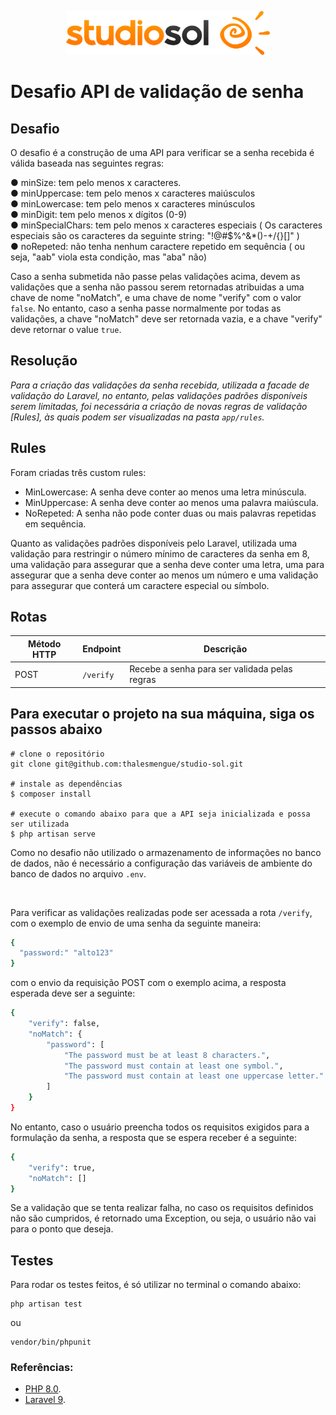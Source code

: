 <p align="center"><img src="studiosol.png" target="_blank" height="70">

# Desafio API de validação de senha

## Desafio

O desafio é a construção de uma API para verificar se a senha recebida é válida baseada nas seguintes regras:

● minSize: tem pelo menos x caracteres. <br>
● minUppercase: tem pelo menos x caracteres maiúsculos <br>
● minLowercase: tem pelo menos x caracteres minúsculos <br>
● minDigit: tem pelo menos x dígitos (0-9) <br>
● minSpecialChars: tem pelo menos x caracteres especiais ( Os caracteres especiais são os
caracteres da seguinte string: "!@#$%^&*()-+\/{}[]" ) <br>
● noRepeted: não tenha nenhum caractere repetido em sequência ( ou seja, "aab" viola esta
condição, mas "aba" não)

Caso a senha submetida não passe pelas validações acima, devem as validações que a senha não passou serem retornadas atribuidas a uma chave de nome "noMatch", e 
uma chave de nome "verify" com o valor `false`. No entanto, caso a senha passe normalmente por todas as validações, a chave 
"noMatch" deve ser retornada vazia, e a chave "verify" deve retornar o value `true`.

## Resolução

*Para a criação das validações da senha recebida, utilizada a facade de validação do Laravel, no entanto, pelas
validações padrões disponíveis serem limitadas, foi necessária a criação de novas regras de validação [Rules], às quais
podem ser visualizadas na pasta ```app/rules```.*

## Rules

Foram criadas três custom rules:

* MinLowercase: A senha deve conter ao menos uma letra minúscula.
* MinUppercase: A senha deve conter ao menos uma palavra maiúscula.
* NoRepeted: A senha não pode conter duas ou mais palavras repetidas em sequência.

Quanto as validações padrões disponíveis pelo Laravel, utilizada uma validação para restringir o número mínimo de caracteres da senha
em 8, uma validação para assegurar que a senha deve conter uma letra, uma para assegurar que a senha deve conter ao menos um número e uma
validação para assegurar que conterá um caractere especial ou símbolo.

## Rotas

| Método HTTP | Endpoint  | Descrição                                     |
|-------------|-----------|-----------------------------------------------|
| POST        | `/verify` | Recebe a senha para ser validada pelas regras |

## Para executar o projeto na sua máquina, siga os passos abaixo

```
# clone o repositório
git clone git@github.com:thalesmengue/studio-sol.git

# instale as dependências
$ composer install

# execute o comando abaixo para que a API seja inicializada e possa ser utilizada
$ php artisan serve
```

Como no desafio não utilizado o armazenamento de informações no banco de dados, não é necessário a configuração das
variáveis de ambiente do banco de dados no arquivo `.env`.

<br>


Para verificar as validações realizadas pode ser acessada a rota `/verify`, com o exemplo de envio de uma senha da seguinte maneira:
```bash
{
  "password:" "alto123"
}
```
com o envio da requisição POST com o exemplo acima, a resposta esperada deve ser a seguinte:

```bash
{
	"verify": false,
	"noMatch": {
		"password": [
			"The password must be at least 8 characters.",
			"The password must contain at least one symbol.",
			"The password must contain at least one uppercase letter."
		]
	}
}
```

No entanto, caso o usuário preencha todos os requisitos exigidos para a formulação da senha, a resposta que se espera receber é a seguinte:
```bash
{
	"verify": true,
	"noMatch": []
}
```

Se a validação que se tenta realizar falha, no caso os requisitos definidos não são cumpridos, é retornado uma Exception, ou seja, o usuário não vai para o ponto que deseja.

## Testes

Para rodar os testes feitos, é só utilizar no terminal o comando abaixo:

```
php artisan test
```

ou

```
vendor/bin/phpunit
```

### Referências:

- [PHP 8.0](https://www.php.net/docs.php).
- [Laravel 9](https://laravel.com/docs/9.x/installation).

